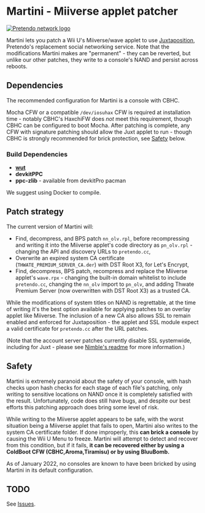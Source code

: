 # Martini - Miiverse applet patcher

[![Pretendo network logo](https://camo.githubusercontent.com/b98196c2347796d66fa669e8510749665ec80ba0/68747470733a2f2f692e696d6775722e636f6d2f5839346237574b2e706e67)](https://pretendo.network)

Martini lets you patch a Wii U's Miiverse/wave applet to use [Juxtaposition](https://github.com/PretendoNetwork/juxt-web), Pretendo's replacement social networking service. Note that the modifications Martini makes are "permanent" - they can be reverted, but unlike our other patches, they write to a console's NAND and persist across reboots.

## Dependencies

The recommended configuration for Martini is a console with CBHC.

Mocha CFW or a compatible `/dev/iosuhax` CFW is required at installation time - notably CBHC's HaxchiFW does *not* meet this requirement, though CBHC can be configured to boot Mocha. After patching is complete, any CFW with signature patching should allow the Juxt applet to run - though CBHC is strongly recommended for brick protection, see [Safety](#Safety) below.

### Build Dependencies

 - [**wut**](https://github.com/devkitPro/wut/)
 - **devkitPPC**
 - **ppc-zlib** - available from devkitPro pacman

We suggest using Docker to compile.

## Patch strategy
The current version of Martini will:
 - Find, decompress, and BPS patch `nn_olv.rpl`, before recompressing and writing it into the Miiverse applet's code directory as `pn_olv.rpl` - changing the API and discovery URLs to `pretendo.cc`,
 - Overwrite an expired system CA certificate (`THWATE_PREMIUM_SERVER_CA.der`) with DST Root X3, for Let's Encrypt,
 - Find, decompress, BPS patch, recompress and replace the Miiverse applet's `wave.rpx` - changing the built-in domain whitelist to include `pretendo.cc`, changing the `nn_olv` import to `pn_olv`, and adding Thwate Premium Server (now overwritten with DST Root X3) as a trusted CA.

While the modifications of system titles on NAND is regrettable, at the time of writing it's the best option available for applying patches to an overlay applet like Miiverse. The inclusion of a new CA also allows SSL to remain enabled and enforced for Juxtaposition - the applet and SSL module expect a valid certificate for `pretendo.cc` after the URL patches.

(Note that the account server patches currently disable SSL systemwide, including for Juxt - please see [Nimble's readme](https://github.com/PretendoNetwork/Nimble) for more information.)

## Safety
Martini is extremely paranoid about the safety of your console, with hash checks upon hash checks for each stage of each file's patching, only writing to sensitive locations on NAND once it is completely satisfied with the result. Unfortunately, code does still have bugs, and despite our best efforts this patching approach does bring some level of risk.

While writing to the Miiverse applet appears to be safe, with the worst situation being a Miiverse applet that fails to open, Martini also writes to the system CA certificate folder. If done improperly, this **can brick a console** by causing the Wii U Menu to freeze. Martini will attempt to detect and recover from this condition, but if it fails, **it can be recovered either by using a ColdBoot CFW (CBHC,Aroma,Tiramisu) or by using BluuBomb.**

As of January 2022, no consoles are known to have been bricked by using Martini in its default configuration.

## TODO
See [Issues](https://github.com/PretendoNetwork/Martini/issues).
